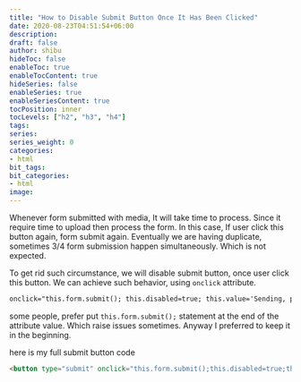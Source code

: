 ```yaml
---
title: "How to Disable Submit Button Once It Has Been Clicked"
date: 2020-08-23T04:51:54+06:00
description:
draft: false
author: shibu
hideToc: false
enableToc: true
enableTocContent: true
hideSeries: false
enableSeries: true
enableSeriesContent: true
tocPosition: inner
tocLevels: ["h2", "h3", "h4"]
tags:
series:
series_weight: 0
categories:
- html
bit_tags:
bit_categories:
- html
image:
---
```


Whenever form submitted with media, It will take time to process. Since it require time to upload then process the form.
In this case, If user click this button again, form submit again. Eventually we are having duplicate, sometimes 3/4 form submission happen simultaneously. 
Which is not expected. 

To get rid such circumstance, we will disable submit button, once user click this button. We can achieve such behavior, using `onclick` attribute.

~~~html
onclick="this.form.submit(); this.disabled=true; this.value='Sending, please wait...';"
~~~

some people, prefer put `this.form.submit();` statement at the end of the attribute value. Which raise issues sometimes. Anyway I preferred to keep it in the beginning. 

here is my full submit button code

~~~html
<button type="submit" onclick="this.form.submit();this.disabled=true;this.value='Sending, please wait...';" class="btn btn-info">Enroll Now</button>
~~~
